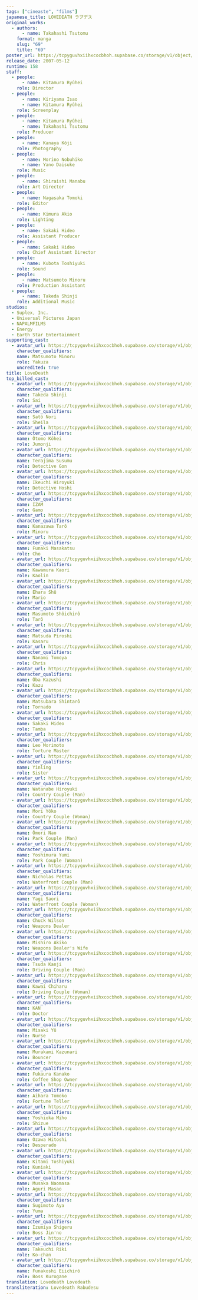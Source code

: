 ```yaml
---
tags: ["cineaste", "films"]
japanese_title: LOVEDEATH ラブデス
original_works:
  - authors:
      - name: Takahashi Tsutomu
    format: manga
    slug: "69"
    title: "69"
poster_url: https://tcpyguvhxiihxcocbhoh.supabase.co/storage/v1/object/public/godzilla-cineaste-public/content/films/lovedeath-2007/posters/lovedeath-2007.jpg
release_date: 2007-05-12
runtime: 158
staff:
  - people:
      - name: Kitamura Ryûhei
    role: Director
  - people:
      - name: Kiriyama Isao
      - name: Kitamura Ryûhei
    role: Screenplay
  - people:
      - name: Kitamura Ryûhei
      - name: Takahashi Tsutomu
    role: Producer
  - people:
      - name: Kanaya Kôji
    role: Photography
  - people:
      - name: Morino Nobuhiko
      - name: Yano Daisuke
    role: Music
  - people:
      - name: Shiraishi Manabu
    role: Art Director
  - people:
      - name: Nagasaka Tomoki
    role: Editor
  - people:
      - name: Kimura Akio
    role: Lighting
  - people:
      - name: Sakaki Hideo
    role: Assistant Producer
  - people:
      - name: Sakaki Hideo
    role: Chief Assistant Director
  - people:
      - name: Kubota Toshiyuki
    role: Sound
  - people:
      - name: Matsumoto Minoru
    role: Production Assistant
  - people:
      - name: Takeda Shinji
    role: Additional Music
studios:
  - Suplex, Inc.
  - Universal Pictures Japan
  - NAPALMFILMS
  - Energy
  - Earth Star Entertainment
supporting_cast:
  - avatar_url: https://tcpyguvhxiihxcocbhoh.supabase.co/storage/v1/object/public/godzilla-cineaste-public/content/films/lovedeath-2007/cast-avatars/minoru-matsumoto-0.jpg
    character_qualifiers:
    name: Matsumoto Minoru
    role: Yakuza
    uncredited: true
title: LoveDeath
top_billed_cast:
  - avatar_url: https://tcpyguvhxiihxcocbhoh.supabase.co/storage/v1/object/public/godzilla-cineaste-public/content/films/lovedeath-2007/cast-avatars/shinji-takeda-0.jpg
    character_qualifiers:
    name: Takeda Shinji
    role: Sai
  - avatar_url: https://tcpyguvhxiihxcocbhoh.supabase.co/storage/v1/object/public/godzilla-cineaste-public/content/films/lovedeath-2007/cast-avatars/nora-0.jpg
    character_qualifiers:
    name: Satô Nori
    role: Sheila
  - avatar_url: https://tcpyguvhxiihxcocbhoh.supabase.co/storage/v1/object/public/godzilla-cineaste-public/content/films/lovedeath-2007/cast-avatars/kohei-otomo-0.jpg
    character_qualifiers:
    name: Ôtomo Kôhei
    role: Jumonji
  - avatar_url: https://tcpyguvhxiihxcocbhoh.supabase.co/storage/v1/object/public/godzilla-cineaste-public/content/films/lovedeath-2007/cast-avatars/susumu-terajima-0.jpg
    character_qualifiers:
    name: Terajima Susumu
    role: Detective Gon
  - avatar_url: https://tcpyguvhxiihxcocbhoh.supabase.co/storage/v1/object/public/godzilla-cineaste-public/content/films/lovedeath-2007/cast-avatars/hiroyuki-ikeuchi-0.jpg
    character_qualifiers:
    name: Ikeuchi Hiroyuki
    role: Detective Hoshi
  - avatar_url: https://tcpyguvhxiihxcocbhoh.supabase.co/storage/v1/object/public/godzilla-cineaste-public/content/films/lovedeath-2007/cast-avatars/izam-0.jpg
    character_qualifiers:
    name: IZAM
    role: Gamo
  - avatar_url: https://tcpyguvhxiihxcocbhoh.supabase.co/storage/v1/object/public/godzilla-cineaste-public/content/films/lovedeath-2007/cast-avatars/taro-kanazawa-0.jpg
    character_qualifiers:
    name: Kanazawa Tarô
    role: Minoru
  - avatar_url: https://tcpyguvhxiihxcocbhoh.supabase.co/storage/v1/object/public/godzilla-cineaste-public/content/films/lovedeath-2007/cast-avatars/masakatsu-funaki-0.jpg
    character_qualifiers:
    name: Funaki Masakatsu
    role: Cho
  - avatar_url: https://tcpyguvhxiihxcocbhoh.supabase.co/storage/v1/object/public/godzilla-cineaste-public/content/films/lovedeath-2007/cast-avatars/kaori-kawamura-0.jpg
    character_qualifiers:
    name: Kawamura Kaori
    role: Kaolin
  - avatar_url: https://tcpyguvhxiihxcocbhoh.supabase.co/storage/v1/object/public/godzilla-cineaste-public/content/films/lovedeath-2007/cast-avatars/shu-ehara-0.jpg
    character_qualifiers:
    name: Ehara Shû
    role: Mario
  - avatar_url: https://tcpyguvhxiihxcocbhoh.supabase.co/storage/v1/object/public/godzilla-cineaste-public/content/films/lovedeath-2007/cast-avatars/shoichiro-masumoto-0.jpg
    character_qualifiers:
    name: Masumoto Shôichirô
    role: Tarô
  - avatar_url: https://tcpyguvhxiihxcocbhoh.supabase.co/storage/v1/object/public/godzilla-cineaste-public/content/films/lovedeath-2007/cast-avatars/piroshi-matsuda-0.jpg
    character_qualifiers:
    name: Matsuda Piroshi
    role: Kasaru
  - avatar_url: https://tcpyguvhxiihxcocbhoh.supabase.co/storage/v1/object/public/godzilla-cineaste-public/content/films/lovedeath-2007/cast-avatars/tomoya-nanami-0.jpg
    character_qualifiers:
    name: Nanami Tomoya
    role: Chris
  - avatar_url: https://tcpyguvhxiihxcocbhoh.supabase.co/storage/v1/object/public/godzilla-cineaste-public/content/films/lovedeath-2007/cast-avatars/kazuhito-oba-0.jpg
    character_qualifiers:
    name: Ôba Kazushi
    role: Kazu
  - avatar_url: https://tcpyguvhxiihxcocbhoh.supabase.co/storage/v1/object/public/godzilla-cineaste-public/content/films/lovedeath-2007/cast-avatars/shintaro-matsubara-0.jpg
    character_qualifiers:
    name: Matsubara Shintarô
    role: Tornado
  - avatar_url: https://tcpyguvhxiihxcocbhoh.supabase.co/storage/v1/object/public/godzilla-cineaste-public/content/films/lovedeath-2007/cast-avatars/hideo-sakaki-0.jpg
    character_qualifiers:
    name: Sakaki Hideo
    role: Tamba
  - avatar_url: https://tcpyguvhxiihxcocbhoh.supabase.co/storage/v1/object/public/godzilla-cineaste-public/content/films/lovedeath-2007/cast-avatars/leo-morimoto-0.jpg
    character_qualifiers:
    name: Leo Morimoto
    role: Torture Master
  - avatar_url: https://tcpyguvhxiihxcocbhoh.supabase.co/storage/v1/object/public/godzilla-cineaste-public/content/films/lovedeath-2007/cast-avatars/yinling-0.jpg
    character_qualifiers:
    name: Yinling
    role: Sister
  - avatar_url: https://tcpyguvhxiihxcocbhoh.supabase.co/storage/v1/object/public/godzilla-cineaste-public/content/films/lovedeath-2007/cast-avatars/hiroyuki-watanabe-0.jpg
    character_qualifiers:
    name: Watanabe Hiroyuki
    role: Country Couple (Man)
  - avatar_url: https://tcpyguvhxiihxcocbhoh.supabase.co/storage/v1/object/public/godzilla-cineaste-public/content/films/lovedeath-2007/cast-avatars/yoko-mori-0.jpg
    character_qualifiers:
    name: Mori Yôko
    role: Country Couple (Woman)
  - avatar_url: https://tcpyguvhxiihxcocbhoh.supabase.co/storage/v1/object/public/godzilla-cineaste-public/content/films/lovedeath-2007/cast-avatars/nao-omori-0.jpg
    character_qualifiers:
    name: Ômori Nao
    role: Park Couple (Man)
  - avatar_url: https://tcpyguvhxiihxcocbhoh.supabase.co/storage/v1/object/public/godzilla-cineaste-public/content/films/lovedeath-2007/cast-avatars/yumi-yoshimura-0.jpg
    character_qualifiers:
    name: Yoshimura Yumi
    role: Park Couple (Woman)
  - avatar_url: https://tcpyguvhxiihxcocbhoh.supabase.co/storage/v1/object/public/godzilla-cineaste-public/content/films/lovedeath-2007/cast-avatars/nicholas-pettas-0.jpg
    character_qualifiers:
    name: Nicholas Pettas
    role: Waterfront Couple (Man)
  - avatar_url: https://tcpyguvhxiihxcocbhoh.supabase.co/storage/v1/object/public/godzilla-cineaste-public/content/films/lovedeath-2007/cast-avatars/saori-yagi-0.jpg
    character_qualifiers:
    name: Yagi Saori
    role: Waterfront Couple (Woman)
  - avatar_url: https://tcpyguvhxiihxcocbhoh.supabase.co/storage/v1/object/public/godzilla-cineaste-public/content/films/lovedeath-2007/cast-avatars/chuck-wilson-0.jpg
    character_qualifiers:
    name: Chuck Wilson
    role: Weapons Dealer
  - avatar_url: https://tcpyguvhxiihxcocbhoh.supabase.co/storage/v1/object/public/godzilla-cineaste-public/content/films/lovedeath-2007/cast-avatars/akiko-mishiro-0.jpg
    character_qualifiers:
    name: Mishiro Akiko
    role: Weapons Dealer's Wife
  - avatar_url: https://tcpyguvhxiihxcocbhoh.supabase.co/storage/v1/object/public/godzilla-cineaste-public/content/films/lovedeath-2007/cast-avatars/kanji-tsuda-0.jpg
    character_qualifiers:
    name: Tsuda Kanji
    role: Driving Couple (Man)
  - avatar_url: https://tcpyguvhxiihxcocbhoh.supabase.co/storage/v1/object/public/godzilla-cineaste-public/content/films/lovedeath-2007/cast-avatars/chiharu-kawai-0.jpg
    character_qualifiers:
    name: Kawai Chiharu
    role: Driving Couple (Woman)
  - avatar_url: https://tcpyguvhxiihxcocbhoh.supabase.co/storage/v1/object/public/godzilla-cineaste-public/content/films/lovedeath-2007/cast-avatars/kan-0.jpg
    character_qualifiers:
    name: KAN
    role: Doctor
  - avatar_url: https://tcpyguvhxiihxcocbhoh.supabase.co/storage/v1/object/public/godzilla-cineaste-public/content/films/lovedeath-2007/cast-avatars/yu-misaki-0.jpg
    character_qualifiers:
    name: Misaki Yû
    role: Nurse
  - avatar_url: https://tcpyguvhxiihxcocbhoh.supabase.co/storage/v1/object/public/godzilla-cineaste-public/content/films/lovedeath-2007/cast-avatars/kazunari-murakami-0.jpg
    character_qualifiers:
    name: Murakami Kazunari
    role: Bouncer
  - avatar_url: https://tcpyguvhxiihxcocbhoh.supabase.co/storage/v1/object/public/godzilla-cineaste-public/content/films/lovedeath-2007/cast-avatars/kanako-fukaura-0.jpg
    character_qualifiers:
    name: Fukaura Kanako
    role: Coffee Shop Owner
  - avatar_url: https://tcpyguvhxiihxcocbhoh.supabase.co/storage/v1/object/public/godzilla-cineaste-public/content/films/lovedeath-2007/cast-avatars/tomoko-aihara-0.jpg
    character_qualifiers:
    name: Aihara Tomoko
    role: Fortune Teller
  - avatar_url: https://tcpyguvhxiihxcocbhoh.supabase.co/storage/v1/object/public/godzilla-cineaste-public/content/films/lovedeath-2007/cast-avatars/miho-yoshioka-0.jpg
    character_qualifiers:
    name: Yoshioka Miho
    role: Shizue
  - avatar_url: https://tcpyguvhxiihxcocbhoh.supabase.co/storage/v1/object/public/godzilla-cineaste-public/content/films/lovedeath-2007/cast-avatars/hitoshi-ozawa-0.jpg
    character_qualifiers:
    name: Ozawa Hitoshi
    role: Desperado
  - avatar_url: https://tcpyguvhxiihxcocbhoh.supabase.co/storage/v1/object/public/godzilla-cineaste-public/content/films/lovedeath-2007/cast-avatars/toshiyuki-kitami-0.jpg
    character_qualifiers:
    name: Kitami Toshiyuki
    role: Kuniaki
  - avatar_url: https://tcpyguvhxiihxcocbhoh.supabase.co/storage/v1/object/public/godzilla-cineaste-public/content/films/lovedeath-2007/cast-avatars/naomasa-musaka-0.jpg
    character_qualifiers:
    name: Musaka Naomasa
    role: Aguri Masao
  - avatar_url: https://tcpyguvhxiihxcocbhoh.supabase.co/storage/v1/object/public/godzilla-cineaste-public/content/films/lovedeath-2007/cast-avatars/aya-sugimoto-0.jpg
    character_qualifiers:
    name: Sugimoto Aya
    role: Yuma
  - avatar_url: https://tcpyguvhxiihxcocbhoh.supabase.co/storage/v1/object/public/godzilla-cineaste-public/content/films/lovedeath-2007/cast-avatars/shigeru-izumiya-0.jpg
    character_qualifiers:
    name: Izumiya Shigeru
    role: Boss Jin'no
  - avatar_url: https://tcpyguvhxiihxcocbhoh.supabase.co/storage/v1/object/public/godzilla-cineaste-public/content/films/lovedeath-2007/cast-avatars/riki-takeuchi-0.jpg
    character_qualifiers:
    name: Takeuchi Riki
    role: Ko-chan
  - avatar_url: https://tcpyguvhxiihxcocbhoh.supabase.co/storage/v1/object/public/godzilla-cineaste-public/content/films/lovedeath-2007/cast-avatars/eiichiro-funakoshi-0.jpg
    character_qualifiers:
    name: Funakoshi Eiichirô
    role: Boss Kurogane
translation: Lovedeath Lovedeath
transliteration: Lovedeath Rabudesu
---
```

